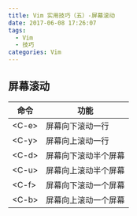 ```yaml
---
title: Vim 实用技巧（五）-屏幕滚动
date: 2017-06-08 17:26:07
tags:
  - Vim
  - 技巧
categories: Vim
---
```


## 屏幕滚动

命令 | 功能
-- | --
&lt;C-e&gt; | 屏幕向下滚动一行
&lt;C-y&gt; | 屏幕向上滚动一行
&lt;C-d&gt; | 屏幕向下滚动半个屏幕
&lt;C-u&gt; | 屏幕向上滚动半个屏幕
&lt;C-f&gt; | 屏幕向下滚动一个屏幕
&lt;C-b&gt; | 屏幕向上滚动一个屏幕


